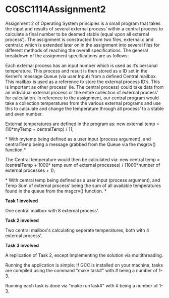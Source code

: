 # COSC1114Assignment2

Assignment 2 of Operating System principles is a small program that takes the input and results of several external process’ within a central process to calculate a final number to be deemed stable (equal upon all external process’).
The assignment is constructed from two files, external.c and central.c which is extended later on in the assignment into several files for different methods of reaching the overall specifications.
The general breakdown of the assignment specifications are as follows:
 
Each external process has an input number which is used as it’s personal temperature. This process and result is then stored as a ID set in the Kernel's message Queue (via user Input) from a defined Central mailbox. This mailbox is used as a reference to store the external process ID’s.
This is important as other process’ (ie. The central process) could take data from an individual external process or the entire collection of external process’ for calculation.
In reference to the assignment, our central program would take a collection temperatures from the various external programs and use this to calculate and change the temperature through all process’ to a stable and even number.

External temperatures are defined in the program as:
new external temp = (10*myTemp + centralTemp) / 11; 

  \* With mytemp being defined as a user input (process argument), and centralTemp being a message grabbed from the Queue via the msgrcv()    function.\*


The Central temperature would then be calculated via:
new central temp = (centralTemp + 1000* temp sum of external processes) / (1000*number of external processes + 1); 

  \* With central temp being defined as a user input (process argument), and Temp Sum of external process’ being the sum of all available   temperatures found in the queue from the msgcrv() function. \*

**Task 1 involved**

One central mailbox with 8 external process'.

**Task 2 involved**

Two central mailbox's calculating seperate temperatures, both with 4 external process'.

**Task 3 involved**

A replication of Task 2, except implementing the solution via multithreading.

Running the application is simple: 
If GCC is installed on your machine, tasks are compiled using the command "make task#" with # being a number of 1-3.

Running each task is done via "make runTask#" with # being a number of 1-3.
